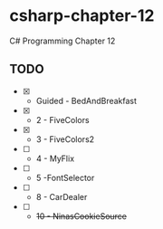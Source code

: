 # csharp-chapter-12
C# Programming Chapter 12

## TODO
- [X] - Guided - BedAndBreakfast
- [X] - 2 - FiveColors
- [X] - 3 - FiveColors2
- [ ] - 4 - MyFlix
- [ ] - 5 -FontSelector
- [ ] - 8 - CarDealer
- [ ] - ~~10 - NinasCookieSource~~